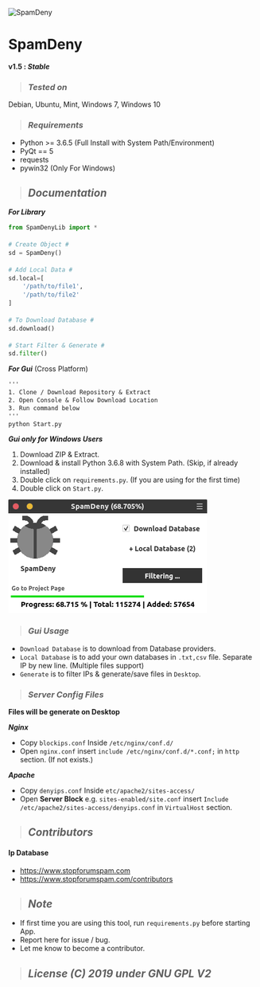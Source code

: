 ![SpamDeny](icon.ico)
# SpamDeny
**v1.5 : _Stable_**


> ### _Tested on_

Debian, Ubuntu, Mint, Windows 7, Windows 10


> ### _Requirements_

- Python  >= 3.6.5  (Full Install with System Path/Environment)
- PyQt    == 5
- requests
- pywin32           (Only For Windows)


> ## _Documentation_

**_For Library_**
```python
from SpamDenyLib import *

# Create Object #
sd = SpamDeny()

# Add Local Data #
sd.local=[
	'/path/to/file1',
	'/path/to/file2'
]

# To Download Database #
sd.download()

# Start Filter & Generate #
sd.filter()
```


**_For Gui_** (Cross Platform) 
```shell
'''
1. Clone / Download Repository & Extract
2. Open Console & Follow Download Location
3. Run command below
'''
python Start.py
```

**_Gui only for Windows Users_**

1. Download ZIP & Extract.
2. Download & install Python 3.6.8 with System Path. (Skip, if already installed)
3. Double click on `requirements.py`. (If you are using for the first time)
4. Double click on `Start.py`.


![Gui Screenshot](Screenshot.png)

> ### _Gui Usage_

- `Download Database` is to download from Database providers.
- `Local Database` is to add your own databases in `.txt,csv` file. Separate IP by new line. (Multiple files support)
- `Generate` is to filter IPs & generate/save files in `Desktop`.


> ### _Server Config Files_

**Files will be generate on Desktop**

**_Nginx_**
- Copy `blockips.conf` Inside `/etc/nginx/conf.d/`
- Open `nginx.conf` insert `include /etc/nginx/conf.d/*.conf;` in `http` section. (If not exists.)


**_Apache_**
- Copy `denyips.conf` Inside `etc/apache2/sites-access/`
- Open **Server Block** e.g. `sites-enabled/site.conf` insert `Include /etc/apache2/sites-access/denyips.conf` in `VirtualHost` section. 


> ## _Contributors_

#### Ip Database
- https://www.stopforumspam.com
- https://www.stopforumspam.com/contributors


> ## _Note_

- If first time you are using this tool, run `requirements.py` before starting App.
- Report here for issue / bug.
- Let me know to become a contributor.


> ## _License (C) 2019 under GNU GPL V2_

